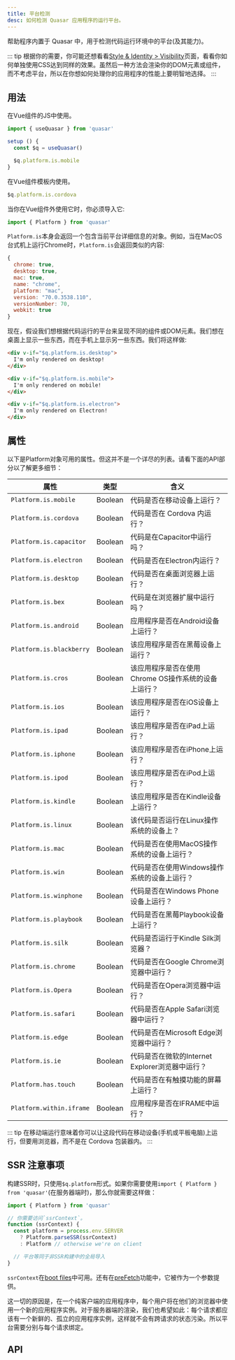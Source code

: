 ```yaml
---
title: 平台检测
desc: 如何检测 Quasar 应用程序的运行平台。
---
```


帮助程序内置于 Quasar 中，用于检测代码运行环境中的平台(及其能力)。

::: tip
根据你的需要，你可能还想看看[Style & Identity &gt; Visibility](/style/visibility)页面，看看你如何单独使用CSS达到同样的效果。虽然后一种方法会渲染你的DOM元素或组件，而不考虑平台，所以在你想如何处理你的应用程序的性能上要明智地选择。
:::

## 用法
在Vue组件的JS中使用。

```js
import { useQuasar } from 'quasar'

setup () {
  const $q = useQuasar()

  $q.platform.is.mobile
}
```

在Vue组件模板内使用。

```js
$q.platform.is.cordova
```

当你在Vue组件外使用它时，你必须导入它:

```js
import { Platform } from 'quasar'
```

`Platform.is`本身会返回一个包含当前平台详细信息的对象。例如，当在MacOS台式机上运行Chrome时，`Platform.is`会返回类似的内容:

```js
{
  chrome: true,
  desktop: true,
  mac: true,
  name: "chrome",
  platform: "mac",
  version: "70.0.3538.110",
  versionNumber: 70,
  webkit: true
}
```

现在，假设我们想根据代码运行的平台来呈现不同的组件或DOM元素。我们想在桌面上显示一些东西，而在手机上显示另一些东西。我们将这样做:

```html
<div v-if="$q.platform.is.desktop">
  I'm only rendered on desktop!
</div>

<div v-if="$q.platform.is.mobile">
  I'm only rendered on mobile!
</div>

<div v-if="$q.platform.is.electron">
  I'm only rendered on Electron!
</div>
```

<doc-example title="你的设备" file="Platform/Basic" />

## 属性

以下是Platform对象可用的属性。但这并不是一个详尽的列表。请看下面的API部分以了解更多细节：

| 属性 | 类型 | 含义 |
| --- | --- | --- |
| `Platform.is.mobile` | Boolean | 代码是否在移动设备上运行？               |
| `Platform.is.cordova` | Boolean | 代码是否在 Cordova 内运行？                   |
| `Platform.is.capacitor` | Boolean | 代码是在Capacitor中运行吗？|
| `Platform.is.electron` | Boolean | 代码是否在Electron内运行？                  |
| `Platform.is.desktop` | Boolean | 代码是否在桌面浏览器上运行？             |
| `Platform.is.bex` | Boolean | 代码是在浏览器扩展中运行吗？|
| `Platform.is.android` | Boolean | 应用程序是否在Android设备上运行？              |
| `Platform.is.blackberry` | Boolean | 该应用程序是否在黑莓设备上运行？|
| `Platform.is.cros` | Boolean | 该应用程序是否在使用Chrome OS操作系统的设备上运行？|
| `Platform.is.ios` | Boolean | 该应用程序是否在iOS设备上运行？|
| `Platform.is.ipad` | Boolean | 该应用程序是否在iPad上运行？|
| `Platform.is.iphone` | Boolean | 该应用程序是否在iPhone上运行？|
| `Platform.is.ipod` | Boolean | 该应用程序是否在iPod上运行？|
| `Platform.is.kindle` | Boolean | 该应用程序是否在Kindle设备上运行？|
| `Platform.is.linux` | Boolean | 该代码是否运行在Linux操作系统的设备上？|
| `Platform.is.mac` | Boolean | 代码是否在使用MacOS操作系统的设备上运行？|
| `Platform.is.win` | Boolean | 代码是否在使用Windows操作系统的设备上运行？|
| `Platform.is.winphone` | Boolean | 代码是否在Windows Phone设备上运行？|
| `Platform.is.playbook` | Boolean | 代码是否在黑莓Playbook设备上运行？|
| `Platform.is.silk` | Boolean | 代码是否运行于Kindle Silk浏览器？|
| `Platform.is.chrome` | Boolean | 代码是否在Google Chrome浏览器中运行？|
| `Platform.is.Opera` | Boolean | 代码是否在Opera浏览器中运行？|
| `Platform.is.safari` | Boolean | 代码是否在Apple Safari浏览器中运行？|
| `Platform.is.edge` | Boolean | 代码是否在Microsoft Edge浏览器中运行？|
| `Platform.is.ie` | Boolean | 代码是否在微软的Internet Explorer浏览器中运行？|
| `Platform.has.touch` | Boolean | 代码是否在有触摸功能的屏幕上运行？        |
| `Platform.within.iframe` | Boolean | 应用程序是否在IFRAME中运行？                  |

::: tip
在移动端运行意味着你可以让这段代码在移动设备(手机或平板电脑)上运行，但要用浏览器，而不是在 Cordova 包装器内。
:::

## SSR 注意事项
构建SSR时，只使用`$q.platform`形式。如果你需要使用`import { Platform } from 'quasar'`(在服务器端时)，那么你就需要这样做：

```js
import { Platform } from 'quasar'

// 你需要访问`ssrContext`。
function (ssrContext) {
  const platform = process.env.SERVER
    ? Platform.parseSSR(ssrContext)
    : Platform // otherwise we're on client

  // 平台等同于非SSR构建中的全局导入
}
```

`ssrContext`在[boot files](/quasar-cli/boot-files)中可用。还有在[preFetch](/quasar-cli/prefetch-feature)功能中，它被作为一个参数提供。

这一切的原因是，在一个纯客户端的应用程序中，每个用户将在他们的浏览器中使用一个新的应用程序实例。对于服务器端的渲染，我们也希望如此：每个请求都应该有一个新鲜的、孤立的应用程序实例，这样就不会有跨请求的状态污染。所以平台需要分别与每个请求绑定。

## API
<doc-api file="Platform" />
